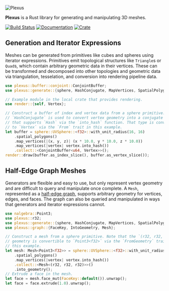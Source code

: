 ![Plexus](https://raw.githubusercontent.com/olson-sean-k/plexus/master/doc/plexus.png)

**Plexus** is a Rust library for generating and manipulating 3D meshes.

[![Build Status](https://travis-ci.org/olson-sean-k/plexus.svg?branch=master)](https://travis-ci.org/olson-sean-k/plexus)
[![Documentation](https://docs.rs/plexus/badge.svg)](https://docs.rs/plexus)
[![Crate](https://img.shields.io/crates/v/plexus.svg)](https://crates.io/crates/plexus)

## Generation and Iterator Expressions

Meshes can be generated from primitives like cubes and spheres using iterator
expressions. Primitives emit topological structures like `Triangle`s or
`Quad`s, which contain arbitrary geometric data in their vertices. These can be
transformed and decomposed into other topologies and geometric data via
triangulation, tesselation, and conversion into rendering pipeline data.

```rust
use plexus::buffer::conjoint::ConjointBuffer;
use plexus::generate::{sphere, HashConjugate, MapVertices, SpatialPolygons};

// Example module in the local crate that provides rendering.
use render::{self, Vertex};

// Construct a buffer of index and vertex data from a sphere primitive.
// `HashConjugate` is used to convert vertex geometry into a conjugate type
// that supports `Hash` via the `into_hash` function. That type is convertible
// to `Vertex` via the `From` trait in this example.
let buffer = sphere::UVSphere::<f32>::with_unit_radius(16, 16)
    .spatial_polygons()
    .map_vertices(|(x, y, z)| (x * 10.0, y * 10.0, z * 10.0))
    .map_vertices(|vertex| vertex.into_hash())
    .collect::<ConjointBuffer<u64, Vertex>>();
render::draw(buffer.as_index_slice(), buffer.as_vertex_slice());
```

## Half-Edge Graph Meshes

Generators are flexible and easy to use, but only represent vertex geometry and
are difficult to query and manipulate once complete. A `Mesh`, represented as a
[half-edge graph](https://en.wikipedia.org/wiki/doubly_connected_edge_list),
supports arbitrary geometry for vertices, edges, and faces. The graph can also
be queried and manipulated in ways that generators and iterator expressions
cannot.

```rust
use nalgebra::Point3;
use plexus::r32;
use plexus::generate::{sphere, HashConjugate, MapVertices, SpatialPolygons};
use plexus::graph::{FaceKey, IntoGeometry, Mesh};

// Construct a mesh from a sphere primitive. Note that the `(r32, r32, r32)`
// geometry is convertible to `Point3<f32>` via the `FromGeometry` trait in
// this example.
let mesh: Mesh<Point3<f32>> = sphere::UVSphere::<f32>::with_unit_radius(3, 2)
    .spatial_polygons()
    .map_vertices(|vertex| vertex.into_hash())
    .collect::<Mesh<(r32, r32, r32)>>()
    .into_geometry();
// Extrude a face in the mesh.
let face = mesh.face_mut(FaceKey::default()).unwrap();
let face = face.extrude(1.0).unwrap();
```

